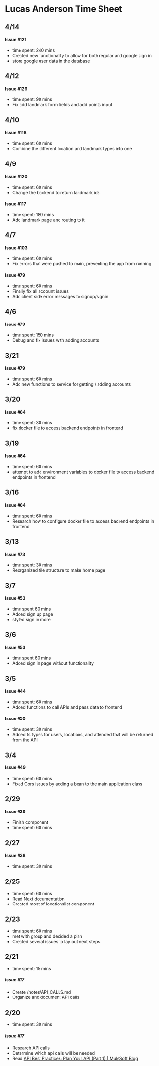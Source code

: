# Lucas Anderson Time Sheet

## 4/14
#### Issue #121
- time spent: 240 mins
- Created new functionality to allow for both regular and google sign in
- store google user data in the database

## 4/12
#### Issue #126
- time spent: 90 mins
- Fix add landmark form fields and add points input

## 4/10
#### Issue #118
- time spent: 60 mins
- Combine the different location and landmark types into one

## 4/9
#### Issue #120
- time spent: 60 mins
- Change the backend to return landmark ids
#### Issue #117
- time spent: 180 mins
- Add landmark page and routing to it

## 4/7
#### Issue #103
- time spent: 60 mins
- Fix errors that were pushed to main, preventing the app from running
#### Issue #79
- time spent: 60 mins
- Finally fix all account issues
- Add client side error messages to signup/signin

## 4/6
#### Issue #79
- time spent: 150 mins
- Debug and fix issues with adding accounts

## 3/21
#### Issue #79
- time spent: 60 mins
- Add new functions to service for getting / adding accounts

## 3/20
#### Issue #64
- time spent: 30 mins
- fix docker file to access backend endpoints in frontend

## 3/19
#### Issue #64
- time spent: 60 mins
- attempt to add environment variables to docker file to access backend endpoints in frontend
## 3/16
#### Issue #64
- time spent: 60 mins
- Research how to configure docker file to access backend endpoints in frontend

## 3/13
#### Issue #73
- time spent: 30 mins
- Reorganized file structure to make home page

## 3/7
#### Issue #53
- time spent 60 mins
- Added sign up page
- styled sign in more

## 3/6
#### Issue #53
- time spent 60 mins
- Added sign in page without functionality

## 3/5
#### Issue #44
- time spent: 60 mins
- Added functions to call APIs and pass data to frontend

#### Issue #50
- time spent: 30 mins
- Added ts types for users, locations, and attended that will be returned from the API

## 3/4
#### Issue #49
- time spent: 60 mins
- Fixed Cors issues by adding a bean to the main application class

## 2/29
#### Issue #26
- Finish component
- time spent: 60 mins

## 2/27
#### Issue #38
- time spent: 30 mins

## 2/25
- time spent: 60 mins
- Read Next documentation
- Created most of locationslist component

## 2/23
- time spent: 60 mins
- met with group and decided a plan
- Created several issues to lay out next steps

## 2/21
- time spent: 15 mins
##### Issue #17
- Create /notes/API_CALLS.md
- Organize and document API calls

## 2/20
- time spent: 30 mins
##### Issue #17
- Research API calls
- Determine which api calls will be needed
- Read [API Best Practices: Plan Your API (Part 1) | MuleSoft Blog](https://blogs.mulesoft.com/dev-guides/api-design/api-best-practices-series-plan/)
